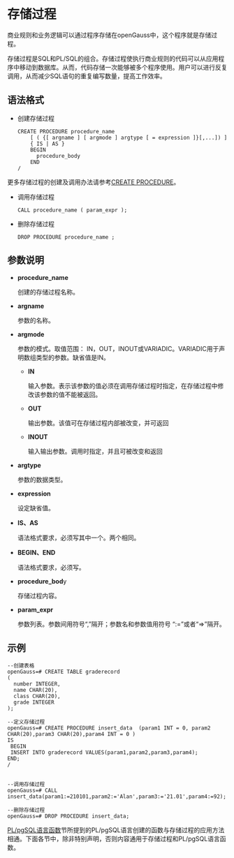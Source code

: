 # 存储过程

商业规则和业务逻辑可以通过程序存储在openGauss中，这个程序就是存储过程。

存储过程是SQL和PL/SQL的组合。存储过程使执行商业规则的代码可以从应用程序中移动到数据库。从而，代码存储一次能够被多个程序使用。用户可以进行反复调用，从而减少SQL语句的重复编写数量，提高工作效率。

## 语法格式<a name="zh-cn_topic_0283136646_zh-cn_topic_0237122110_zh-cn_topic_0059778640_sbee45c05d759429e9b8cb27ddd67bd30"></a>

- 创建存储过程

  ```
  CREATE PROCEDURE procedure_name
      [ ( {[ argname ] [ argmode ] argtype [ = expression ]}[,...]) ]
      { IS | AS } 
      BEGIN
        procedure_body
      END
  /
  ```

更多存储过程的创建及调用办法请参考[CREATE PROCEDURE](CREATE-PROCEDURE.md)。


- 调用存储过程

  ```
  CALL procedure_name ( param_expr );
  ```


- 删除存储过程

  ```
  DROP PROCEDURE procedure_name ;
  ```


## 参数说明<a name="zh-cn_topic_0283136646_zh-cn_topic_0237122110_zh-cn_topic_0059778640_scd93d84d9e624b5e831d78d47a830ca4"></a>

- **procedure\_name**

  创建的存储过程名称。

- **argname**

  参数的名称。

- **argmode**

  参数的模式。取值范围： IN，OUT，INOUT或VARIADIC。VARIADIC用于声明数组类型的参数。缺省值是IN。

  - **IN**

    输入参数。表示该参数的值必须在调用存储过程时指定，在存储过程中修改该参数的值不能被返回。

  - **OUT**

    输出参数。该值可在存储过程内部被改变，并可返回

  - **INOUT**

    输入输出参数。调用时指定，并且可被改变和返回


- **argtype**

  参数的数据类型。

- **expression**

  设定缺省值。

- **IS、AS**

  语法格式要求，必须写其中一个。两个相同。

- **BEGIN、END**

  语法格式要求，必须写。

- **procedure\_bod**y

  存储过程内容。

- **param\_expr**

  参数列表。参数间用符号“,”隔开；参数名和参数值用符号 “:=”或者“=\>”隔开。


## 示例<a name="zh-cn_topic_0283136560_zh-cn_topic_0237122104_zh-cn_topic_0059778837_scc61c5d3cc3e48c1a1ef323652dda821"></a>

```
--创建表格
openGauss=# CREATE TABLE graderecord  
(  
  number INTEGER,  
  name CHAR(20),  
  class CHAR(20),  
  grade INTEGER
);

--定义存储过程
openGauss=# CREATE PROCEDURE insert_data  (param1 INT = 0, param2 CHAR(20),param3 CHAR(20),param4 INT = 0 ) 
IS
 BEGIN 
 INSERT INTO graderecord VALUES(param1,param2,param3,param4);  
END;
/


--调用存储过程
openGauss=# CALL  insert_data(param1:=210101,param2:='Alan',param3:='21.01',param4:=92);

--删除存储过程
openGauss=# DROP PROCEDURE insert_data;
```

[PL/pgSQL语言函数](PL-pgSQL语言函数.md)节所提到的PL/pgSQL语言创建的函数与存储过程的应用方法相通。下面各节中，除非特别声明，否则内容通用于存储过程和PL/pgSQL语言函数。

